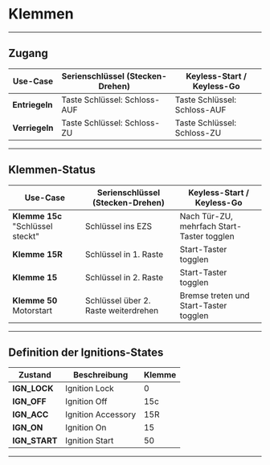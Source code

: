 # Klemmen

---

## **Zugang**
| **Use-Case**       | **Serienschlüssel (Stecken-Drehen)** | **Keyless-Start / Keyless-Go**           |
|--------------------|-------------------------------------|------------------------------------------|
| **Entriegeln**     | Taste Schlüssel: Schloss-AUF       | Taste Schlüssel: Schloss-AUF            |
| **Verriegeln**     | Taste Schlüssel: Schloss-ZU        | Taste Schlüssel: Schloss-ZU             |

---

## **Klemmen-Status**
| **Use-Case**                    | **Serienschlüssel (Stecken-Drehen)**          | **Keyless-Start / Keyless-Go**                 |
|---------------------------------|----------------------------------------------|-----------------------------------------------|
| **Klemme 15c** "Schlüssel steckt" | Schlüssel ins EZS                            | Nach Tür-ZU, mehrfach Start-Taster togglen    |
| **Klemme 15R**                  | Schlüssel in 1. Raste                        | Start-Taster togglen                          |
| **Klemme 15**                   | Schlüssel in 2. Raste                        | Start-Taster togglen                          |
| **Klemme 50** Motorstart        | Schlüssel über 2. Raste weiterdrehen         | Bremse treten und Start-Taster togglen        |

---

## **Definition der Ignitions-States**
| **Zustand**      | **Beschreibung**            | **Klemme** |
|------------------|----------------------------|------------|
| **IGN_LOCK**     | Ignition Lock              | 0          |
| **IGN_OFF**      | Ignition Off               | 15c        |
| **IGN_ACC**      | Ignition Accessory         | 15R        |
| **IGN_ON**       | Ignition On                | 15         |
| **IGN_START**    | Ignition Start             | 50         |

--- 
